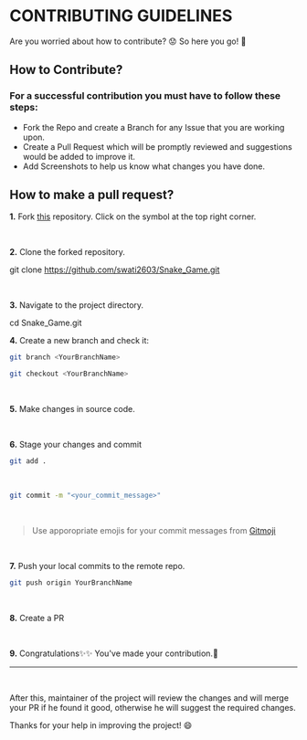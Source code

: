 # CONTRIBUTING GUIDELINES



Are you worried about how to contribute? 😟
So here you go! 🙂

## How to Contribute?
### For a successful contribution you must have to follow these steps:
- Fork the Repo and create a Branch for any Issue that you are working upon.
- Create a Pull Request which will be promptly reviewed and suggestions would be added to improve it.
- Add Screenshots to help us know what changes you have done.


## How to make a pull request?

**1.** Fork [this](https://github.com/swati2603/Snake_Game) repository. Click on the  symbol at the top right corner.

<br>


**2.** Clone the forked repository.

git clone https://github.com/swati2603/Snake_Game.git

<br>

**3.** Navigate to the project directory.

cd Snake_Game.git

**4.** Create a new branch and check it:
<br> 
```bash
git branch <YourBranchName>
```
```bash
git checkout <YourBranchName>
```
<br> 

**5.** Make changes in source code.


<br> 

**6.** Stage your changes and commit
<br>

```bash
git add .
```
<br>

```bash
git commit -m "<your_commit_message>"
```
<br>

> Use apporopriate emojis for your commit messages from [Gitmoji](https://gitmoji.dev/)

<br> 

**7.** Push your local commits to the remote repo.
<br> 
```bash
git push origin YourBranchName
```

<br> 

**8.** Create a PR


<br> 

**9.** Congratulations:sparkles::sparkles:  You've made your contribution.:tada:

---


<br>

After this, maintainer of the project will review the changes and will merge your PR if he found it good, otherwise he will suggest the required changes.

Thanks for your help in improving the project! 😄
